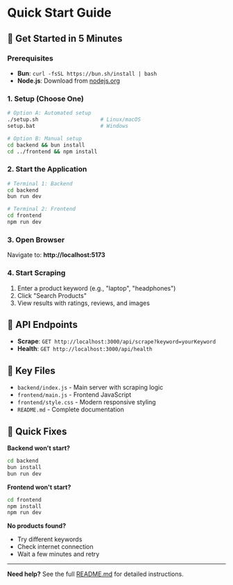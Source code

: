 # Quick Start Guide

## 🚀 Get Started in 5 Minutes

### Prerequisites
- **Bun**: `curl -fsSL https://bun.sh/install | bash`
- **Node.js**: Download from [nodejs.org](https://nodejs.org/)

### 1. Setup (Choose One)
```bash
# Option A: Automated setup
./setup.sh                    # Linux/macOS
setup.bat                     # Windows

# Option B: Manual setup
cd backend && bun install
cd ../frontend && npm install
```

### 2. Start the Application
```bash
# Terminal 1: Backend
cd backend
bun run dev

# Terminal 2: Frontend
cd frontend
npm run dev
```

### 3. Open Browser
Navigate to: **http://localhost:5173**

### 4. Start Scraping
1. Enter a product keyword (e.g., "laptop", "headphones")
2. Click "Search Products"
3. View results with ratings, reviews, and images

## 🔧 API Endpoints

- **Scrape**: `GET http://localhost:3000/api/scrape?keyword=yourKeyword`
- **Health**: `GET http://localhost:3000/api/health`

## 📁 Key Files

- `backend/index.js` - Main server with scraping logic
- `frontend/main.js` - Frontend JavaScript
- `frontend/style.css` - Modern responsive styling
- `README.md` - Complete documentation

## 🐛 Quick Fixes

**Backend won't start?**
```bash
cd backend
bun install
bun run dev
```

**Frontend won't start?**
```bash
cd frontend
npm install
npm run dev
```

**No products found?**
- Try different keywords
- Check internet connection
- Wait a few minutes and retry

---

**Need help?** See the full [README.md](README.md) for detailed instructions.